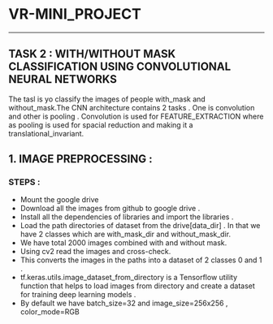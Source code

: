 # VR-MINI_PROJECT

-------------------------------------------------------------------------------------------------

##  TASK 2 : WITH/WITHOUT MASK CLASSIFICATION USING CONVOLUTIONAL NEURAL NETWORKS
The tasl is yo classify the images of people with_mask and without_mask.The CNN architecture contains 2 tasks . One is convolution and other is pooling . Convolution is used for FEATURE_EXTRACTION where as pooling is used for spacial reduction and making it a translational_invariant.
## 1. IMAGE PREPROCESSING :
### STEPS :
  - Mount the google drive
  - Download all the images from github to google drive .
  - Install all the dependencies of libraries and import the libraries .
  - Load the path directories of dataset from the drive[data_dir] . In that we have 2 classes  which are with_mask_dir and without_mask_dir.
  - We have total 2000 images combined with and without mask.
  - Using cv2 read the images and cross-check.
  - This converts the images in the paths into a dataset of 2 classes 0 and 1 .
  - tf.keras.utils.image_dataset_from_directory is a Tensorflow utility function that helps to load images from directory and create a dataset for training deep learning models .
  - By default we have batch_size=32 and image_size=256x256 , color_mode=RGB
